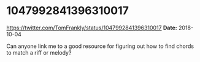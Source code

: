 # 1047992841396310017
https://twitter.com/TomFrankly/status/1047992841396310017
**Date:** 2018-10-04

Can anyone link me to a good resource for figuring out how to find chords to match a riff or melody?
